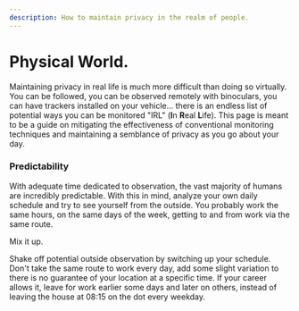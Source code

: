 ```yaml
---
description: How to maintain privacy in the realm of people.
---
```


# Physical World.



Maintaining privacy in real life is much more difficult than doing so virtually. You can be followed, you can be observed remotely with binoculars, you can have trackers installed on your vehicle... there is an endless list of potential ways you can be monitored "IRL" (**I**n **R**eal **L**ife). This page is meant to be a guide on mitigating the effectiveness of conventional monitoring techniques and maintaining a semblance of privacy as you go about your day.

### Predictability

With adequate time dedicated to observation, the vast majority of humans are incredibly predictable. With this in mind, analyze your own daily schedule and try to see yourself from the outside. You probably work the same hours, on the same days of the week, getting to and from work via the same route.

Mix it up.

Shake off potential outside observation by switching up your schedule. Don't take the same route to work every day, add some slight variation to there is no guarantee of your location at a specific time. If your career allows it, leave for work earlier some days and later on others, instead of leaving the house at 08:15 on the dot every weekday.
